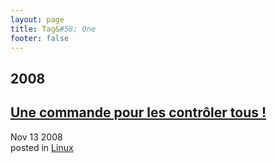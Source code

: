 ```yaml
---
layout: page
title: Tag&#58; One
footer: false
---
```


<div id="blog-archives" class="category">
<h2>2008</h2>

<article>
<h1><a href="/2008/11/13/une-commande-pour-les-controler-tous/index.html">Une commande pour les contrôler tous !</a></h1>
<time datetime="2008-11-13T00:00:00-06:00" pubdate><span class='month'>Nov</span> <span class='day'>13</span> <span class='year'>2008</span></time>
<footer>
<span class="categories">posted in 
<a href='/categories/linux/'>Linux</a></span>
</footer>
</article>
</div>
